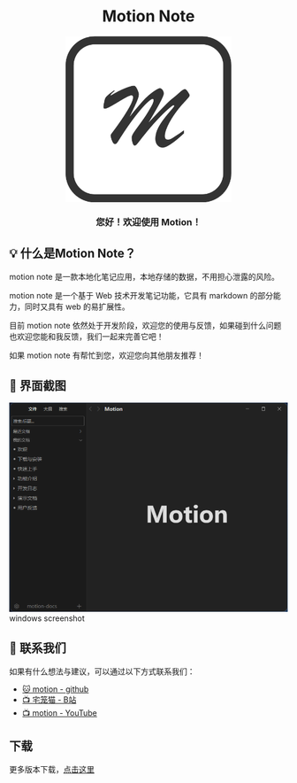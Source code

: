 <h1 align="center">Motion Note</h1>

<img src="./public/logo.png" style="display: block; width: 300px; margin: 0 auto;">

<h3 align=center>您好！欢迎使用 Motion！</h3>

## 💡 什么是Motion Note？

motion note 是一款本地化笔记应用，本地存储的数据，不用担心泄露的风险。

motion note 是一个基于 Web 技术开发笔记功能，它具有 markdown 的部分能力，同时又具有 web 的易扩展性。 

目前 motion note 依然处于开发阶段，欢迎您的使用与反馈，如果碰到什么问题也欢迎您能和我反馈，我们一起来完善它吧！

如果 motion note 有帮忙到您，欢迎您向其他朋友推荐！

## 💄 界面截图

![windows screenshot](./public/win.png)
windows screenshot


## 💌 联系我们

如果有什么想法与建议，可以通过以下方式联系我们：

- [🐱 motion - github](https://github.com/motion-note/motion)
- [📺 宅笼猫 - B站](https://space.bilibili.com/300245951)
- [📺 motion - YouTube](https://www.youtube.com/@motion9707)

## 下载

更多版本下载，[点击这里](https://github.com/motion-note/motion/releases)
